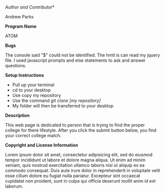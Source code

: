 *Author and Contributor**

Andrew Parks

**Program Name**

ATOM

**Bugs**

The console said "$" could not be identified. The hmtl is can read my jquery file.
I used javascript prompts and else statements to ask and answer questions.

**Setup Instructions**

* Pull up your terminal
* cd to your desktop
* Use copy my repository
* Use the command *git clone [my repository]*
* My folder will then be transferred  to your desktop

**Description**

This web page is dedicated to person that is trying to find the proper college for there lifestyle.
After you click the submit button below, you find your correct college match.

**Copyright and License Information**

Lorem ipsum dolor sit amet, consectetur adipisicing elit, sed do eiusmod tempor incididunt ut labore et dolore magna aliqua. Ut enim ad minim veniam, quis nostrud exercitation ullamco laboris nisi ut aliquip ex ea commodo consequat. Duis aute irure dolor in reprehenderit in voluptate velit esse cillum dolore eu fugiat nulla pariatur. Excepteur sint occaecat cupidatat non proident, sunt in culpa qui officia deserunt mollit anim id est laborum.
